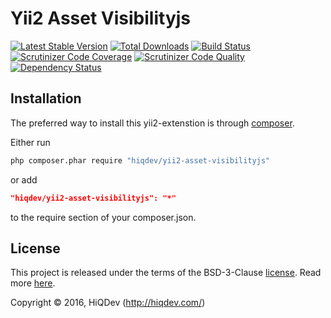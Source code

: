 Yii2 Asset Visibilityjs
=======================

[![Latest Stable Version](https://poser.pugx.org/hiqdev/yii2-asset-visibilityjs/v/stable)](https://packagist.org/packages/hiqdev/yii2-asset-visibilityjs)
[![Total Downloads](https://poser.pugx.org/hiqdev/yii2-asset-visibilityjs/downloads)](https://packagist.org/packages/hiqdev/yii2-asset-visibilityjs)
[![Build Status](https://img.shields.io/travis/hiqdev/yii2-asset-visibilityjs.svg)](https://travis-ci.org/hiqdev/yii2-asset-visibilityjs)
[![Scrutinizer Code Coverage](https://img.shields.io/scrutinizer/coverage/g/hiqdev/yii2-asset-visibilityjs.svg)](https://scrutinizer-ci.com/g/hiqdev/yii2-asset-visibilityjs/)
[![Scrutinizer Code Quality](https://img.shields.io/scrutinizer/g/hiqdev/yii2-asset-visibilityjs.svg)](https://scrutinizer-ci.com/g/hiqdev/yii2-asset-visibilityjs/)
[![Dependency Status](https://www.versioneye.com/php/hiqdev:yii2-asset-visibilityjs/dev-master/badge.svg)](https://www.versioneye.com/php/hiqdev:yii2-asset-visibilityjs/dev-master)

## Installation

The preferred way to install this yii2-extenstion is through [composer](http://getcomposer.org/download/).

Either run

```sh
php composer.phar require "hiqdev/yii2-asset-visibilityjs"
```

or add

```json
"hiqdev/yii2-asset-visibilityjs": "*"
```

to the require section of your composer.json.

## License

This project is released under the terms of the BSD-3-Clause [license](LICENSE).
Read more [here](http://choosealicense.com/licenses/bsd-3-clause).

Copyright © 2016, HiQDev (http://hiqdev.com/)
